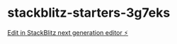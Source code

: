 # stackblitz-starters-3g7eks

[Edit in StackBlitz next generation editor ⚡️](https://stackblitz.com/~/github.com/Erika05cristina/stackblitz-starters-3g7eks)